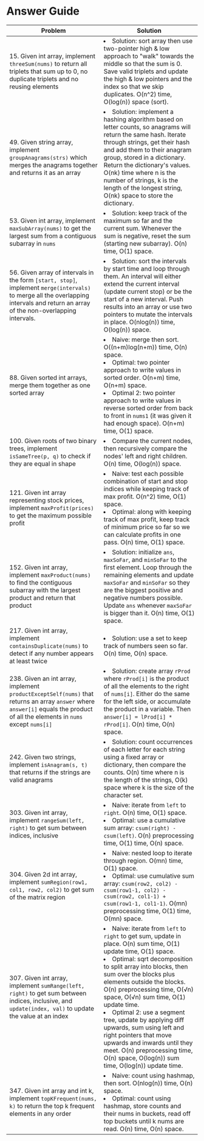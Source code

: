 # Answer Guide
| Problem | Solution |
| --- | --- |
| 15. Given int array, implement `threeSum(nums)` to return all triplets that sum up to 0, no duplicate triplets and no reusing elements | <li>Solution: sort array then use two-pointer high & low approach to "walk" towards the middle so that the sum is 0. Save valid triplets and update the high & low pointers and the index so that we skip duplicates. O(n^2) time, O(log(n)) space (sort). |
| 49. Given string array, implement `groupAnagrams(strs)` which merges the anagrams together and returns it as an array | <li>Solution: implement a hashing algorithm based on letter counts, so anagrams will return the same hash. Iterate through strings, get their hash and add them to their anagram group, stored in a dictionary. Return the dictionary's values. O(nk) time where n is the number of strings, k is the length of the longest string, O(nk) space to store the dictionary. |
| 53. Given int array, implement `maxSubArray(nums)` to get the largest sum from a contiguous subarray in `nums` | <li>Solution: keep track of the maximum so far and the current sum. Whenever the sum is negative, reset the sum (starting new subarray). O(n) time, O(1) space. |
| 56. Given array of intervals in the form `[start, stop]`, implement `merge(intervals)` to merge all the overlapping intervals and return an array of the non-overlapping intervals. | <li>Solution: sort the intervals by start time and loop through them. An interval will either extend the current interval (update current stop) or be the start of a new interval. Push results into an array or use two pointers to mutate the intervals in place. O(nlog(n)) time, O(log(n)) space. |
| 88. Given sorted int arrays, merge them together as one sorted array | <li>Naive: merge then sort. O((n+m)log(n+m)) time, O(n) space.<li>Optimal: two pointer approach to write values in sorted order. O(n+m) time, O(n+m) space.<li>Optimal 2: two pointer approach to write values in reverse sorted order from back to front in `nums1` (it was given it had enough space). O(n+m) time, O(1) space. |
| 100. Given roots of two binary trees, implement `isSameTree(p, q)` to check if they are equal in shape | <li>Compare the current nodes, then recursively compare the nodes' left and right children. O(n) time, O(log(n)) space. |
| 121. Given int array representing stock prices, implement `maxProfit(prices)` to get the maximum possible profit | <li>Naive: test each possible combination of start and stop indices while keeping track of max profit. O(n^2) time, O(1) space.<li>Optimal: along with keeping track of max profit, keep track of minimum price so far so we can calculate profits in one pass. O(n) time, O(1) space. |
| 152. Given int array, implement `maxProduct(nums)` to find the contiguous subarray with the largest product and return that product | <li>Solution: initialize `ans`, `maxSoFar`, and `minSoFar` to the first element. Loop through the remaining elements and update `maxSoFar` and `minSoFar` so they are the biggest positive and negative numbers possible. Update `ans` whenever `maxSoFar` is bigger than it. O(n) time, O(1) space. |
| 217. Given int array, implement `containsDuplicate(nums)` to detect if any number appears at least twice | <li>Solution: use a set to keep track of numbers seen so far. O(n) time, O(n) space. |
| 238. Given an int array, implement `productExceptSelf(nums)` that returns an array `answer` where `answer[i]` equals the product of all the elements in `nums` except `nums[i]` | <li>Solution: create array `rProd` where `rProd[i]` is the product of all the elements to the right of `nums[i]`. Either do the same for the left side, or accumulate the product in a variable. Then `answer[i] = lProd[i] * rProd[i]`. O(n) time, O(n) space. |
| 242. Given two strings, implement `isAnagram(s, t)` that returns if the strings are valid anagrams | <li>Solution: count occurrences of each letter for each string using a fixed array or dictionary, then compare the counts. O(n) time where n is the length of the strings, O(k) space where k is the size of the character set. |
| 303. Given int array, implement `rangeSum(left, right)` to get sum between indices, inclusive | <li>Naive: iterate from `left` to `right`. O(n) time, O(1) space.<li>Optimal: use a cumulative sum array: `csum(right) - csum(left)`. O(n) preprocessing time, O(1) time, O(n) space. |
| 304. Given 2d int array, implement `sumRegion(row1, col1, row2, col2)` to get sum of the matrix region | <li>Naive: nested loop to iterate through region. O(mn) time, O(1) space.<li>Optimal: use cumulative sum array: `csum(row2, col2) - csum(row1-1, col2) - csum(row2, col1-1) + csum(row1-1, col1-1)`. O(mn) preprocessing time, O(1) time, O(mn) space. |
| 307. Given int array, implement `sumRange(left, right)` to get sum between indices, inclusive, and `update(index, val)` to update the value at an index | <li>Naive: iterate from `left` to `right` to get sum, update in place. O(n) sum time, O(1) update time, O(1) space.<li>Optimal: sqrt decomposition to split array into blocks, then sum over the blocks plus elements outside the blocks. O(n) preprocessing time, O(√n) space, O(√n) sum time, O(1) update time.<li>Optimal 2: use a segment tree, update by applying diff upwards, sum using left and right pointers that move upwards and inwards until they meet. O(n) preprocessing time, O(n) space, O(log(n)) sum time, O(log(n)) update time. |
| 347. Given int array and int k, implement `topKFrequent(nums, k)` to return the top k frequent elements in any order | <li>Naive: count using hashmap, then sort. O(nlog(n)) time, O(n) space.<li>Optimal: count using hashmap, store counts and their nums in buckets, read off top buckets until k nums are read. O(n) time, O(n) space. |
